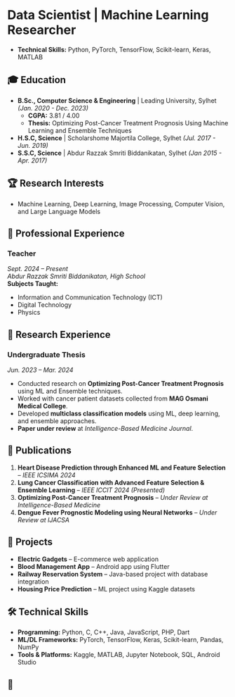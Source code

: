 # Data Scientist | Machine Learning Researcher  
- **Technical Skills:** Python, PyTorch, TensorFlow, Scikit-learn, Keras, MATLAB  

## 🎓 Education  
- **B.Sc., Computer Science & Engineering** | Leading University, Sylhet *(Jan. 2020 - Dec. 2023)*  
  - **CGPA:** 3.81 / 4.00  
  - **Thesis:** Optimizing Post-Cancer Treatment Prognosis Using Machine Learning and Ensemble Techniques  
- **H.S.C, Science** | Scholarshome Majortila College, Sylhet *(Jul. 2017 - Jun. 2019)*  
- **S.S.C, Science** | Abdur Razzak Smriti Biddanikatan, Sylhet *(Jan 2015 - Apr. 2017)*  

## 🏆 Research Interests  
- Machine Learning, Deep Learning, Image Processing, Computer Vision, and Large Language Models  

## 💼 Professional Experience  

### **Teacher**  
*Sept. 2024 – Present*  
*Abdur Razzak Smriti Biddanikatan, High School*  
**Subjects Taught:**  
- Information and Communication Technology (ICT)  
- Digital Technology  
- Physics  

## 🔬 Research Experience  

### **Undergraduate Thesis**  
*Jun. 2023 – Mar. 2024*  
- Conducted research on **Optimizing Post-Cancer Treatment Prognosis** using ML and Ensemble techniques.  
- Worked with cancer patient datasets collected from **MAG Osmani Medical College**.  
- Developed **multiclass classification models** using ML, deep learning, and ensemble approaches.  
- **Paper under review** at *Intelligence-Based Medicine Journal*.  

## 📜 Publications  
1. **Heart Disease Prediction through Enhanced ML and Feature Selection** – *IEEE ICSIMA 2024*  
2. **Lung Cancer Classification with Advanced Feature Selection & Ensemble Learning** – *IEEE ICCIT 2024 (Presented)*  
3. **Optimizing Post-Cancer Treatment Prognosis** – *Under Review at Intelligence-Based Medicine*  
4. **Dengue Fever Prognostic Modeling using Neural Networks** – *Under Review at IJACSA*  

## 🚀 Projects  
- **Electric Gadgets** – E-commerce web application  
- **Blood Management App** – Android app using Flutter  
- **Railway Reservation System** – Java-based project with database integration  
- **Housing Price Prediction** – ML project using Kaggle datasets  

## 🛠 Technical Skills  
- **Programming:** Python, C, C++, Java, JavaScript, PHP, Dart  
- **ML/DL Frameworks:** PyTorch, TensorFlow, Keras, Scikit-learn, Pandas, NumPy  
- **Tools & Platforms:** Kaggle, MATLAB, Jupyter Notebook, SQL, Android Studio  

## 📢
